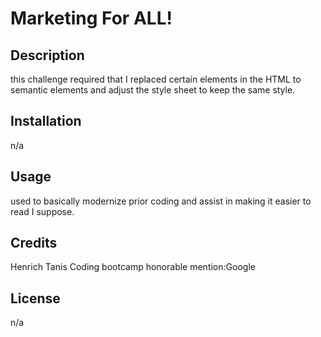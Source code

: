 # Marketing For ALL!

## Description

this challenge required that I replaced certain elements in the HTML to semantic elements and adjust the style sheet to keep the same style.

## Installation

n/a

## Usage

used to basically modernize prior coding and assist in making it easier to read I suppose.

## Credits

Henrich Tanis
Coding bootcamp
honorable mention:Google

## License

n/a

